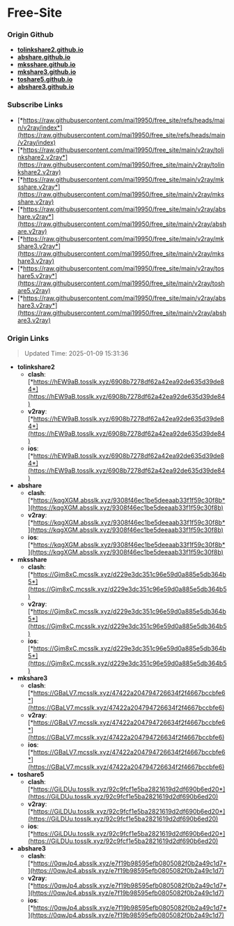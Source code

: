 # Free-Site

### Origin Github

- [**tolinkshare2.github.io**](https://github.com/tolinkshare2/tolinkshare2.github.io)
- [**abshare.github.io**](https://github.com/abshare/abshare.github.io)
- [**mksshare.github.io**](https://github.com/mksshare/mksshare.github.io)
- [**mkshare3.github.io**](https://github.com/mkshare3/mkshare3.github.io)
- [**toshare5.github.io**](https://github.com/toshare5/toshare5.github.io)
- [**abshare3.github.io**](https://github.com/abshare3/abshare3.github.io)

### Subscribe Links

- [*https://raw.githubusercontent.com/mai19950/free_site/refs/heads/main/v2ray/index*](https://raw.githubusercontent.com/mai19950/free_site/refs/heads/main/v2ray/index)
- [*https://raw.githubusercontent.com/mai19950/free_site/main/v2ray/tolinkshare2.v2ray*](https://raw.githubusercontent.com/mai19950/free_site/main/v2ray/tolinkshare2.v2ray)
- [*https://raw.githubusercontent.com/mai19950/free_site/main/v2ray/mksshare.v2ray*](https://raw.githubusercontent.com/mai19950/free_site/main/v2ray/mksshare.v2ray)
- [*https://raw.githubusercontent.com/mai19950/free_site/main/v2ray/abshare.v2ray*](https://raw.githubusercontent.com/mai19950/free_site/main/v2ray/abshare.v2ray)
- [*https://raw.githubusercontent.com/mai19950/free_site/main/v2ray/mkshare3.v2ray*](https://raw.githubusercontent.com/mai19950/free_site/main/v2ray/mkshare3.v2ray)
- [*https://raw.githubusercontent.com/mai19950/free_site/main/v2ray/toshare5.v2ray*](https://raw.githubusercontent.com/mai19950/free_site/main/v2ray/toshare5.v2ray)
- [*https://raw.githubusercontent.com/mai19950/free_site/main/v2ray/abshare3.v2ray*](https://raw.githubusercontent.com/mai19950/free_site/main/v2ray/abshare3.v2ray)

### Origin Links

> Updated Time: 2025-01-09 15:31:36

- **tolinkshare2**
  - **clash**: [*https://hEW9aB.tosslk.xyz/6908b7278df62a42ea92de635d39de84*](https://hEW9aB.tosslk.xyz/6908b7278df62a42ea92de635d39de84)
  - **v2ray**: [*https://hEW9aB.tosslk.xyz/6908b7278df62a42ea92de635d39de84*](https://hEW9aB.tosslk.xyz/6908b7278df62a42ea92de635d39de84)
  - **ios**: [*https://hEW9aB.tosslk.xyz/6908b7278df62a42ea92de635d39de84*](https://hEW9aB.tosslk.xyz/6908b7278df62a42ea92de635d39de84)
- **abshare**
  - **clash**: [*https://kqgXGM.absslk.xyz/9308f46ec1be5deeaab33f1f59c30f8b*](https://kqgXGM.absslk.xyz/9308f46ec1be5deeaab33f1f59c30f8b)
  - **v2ray**: [*https://kqgXGM.absslk.xyz/9308f46ec1be5deeaab33f1f59c30f8b*](https://kqgXGM.absslk.xyz/9308f46ec1be5deeaab33f1f59c30f8b)
  - **ios**: [*https://kqgXGM.absslk.xyz/9308f46ec1be5deeaab33f1f59c30f8b*](https://kqgXGM.absslk.xyz/9308f46ec1be5deeaab33f1f59c30f8b)
- **mksshare**
  - **clash**: [*https://Gjm8xC.mcsslk.xyz/d229e3dc351c96e59d0a885e5db364b5*](https://Gjm8xC.mcsslk.xyz/d229e3dc351c96e59d0a885e5db364b5)
  - **v2ray**: [*https://Gjm8xC.mcsslk.xyz/d229e3dc351c96e59d0a885e5db364b5*](https://Gjm8xC.mcsslk.xyz/d229e3dc351c96e59d0a885e5db364b5)
  - **ios**: [*https://Gjm8xC.mcsslk.xyz/d229e3dc351c96e59d0a885e5db364b5*](https://Gjm8xC.mcsslk.xyz/d229e3dc351c96e59d0a885e5db364b5)
- **mkshare3**
  - **clash**: [*https://GBaLV7.mcsslk.xyz/47422a204794726634f2f4667bccbfe6*](https://GBaLV7.mcsslk.xyz/47422a204794726634f2f4667bccbfe6)
  - **v2ray**: [*https://GBaLV7.mcsslk.xyz/47422a204794726634f2f4667bccbfe6*](https://GBaLV7.mcsslk.xyz/47422a204794726634f2f4667bccbfe6)
  - **ios**: [*https://GBaLV7.mcsslk.xyz/47422a204794726634f2f4667bccbfe6*](https://GBaLV7.mcsslk.xyz/47422a204794726634f2f4667bccbfe6)
- **toshare5**
  - **clash**: [*https://GiLDUu.tosslk.xyz/92c9fcf1e5ba2821619d2df690b6ed20*](https://GiLDUu.tosslk.xyz/92c9fcf1e5ba2821619d2df690b6ed20)
  - **v2ray**: [*https://GiLDUu.tosslk.xyz/92c9fcf1e5ba2821619d2df690b6ed20*](https://GiLDUu.tosslk.xyz/92c9fcf1e5ba2821619d2df690b6ed20)
  - **ios**: [*https://GiLDUu.tosslk.xyz/92c9fcf1e5ba2821619d2df690b6ed20*](https://GiLDUu.tosslk.xyz/92c9fcf1e5ba2821619d2df690b6ed20)
- **abshare3**
  - **clash**: [*https://0qwJp4.absslk.xyz/e7f19b98595efb0805082f0b2a49c1d7*](https://0qwJp4.absslk.xyz/e7f19b98595efb0805082f0b2a49c1d7)
  - **v2ray**: [*https://0qwJp4.absslk.xyz/e7f19b98595efb0805082f0b2a49c1d7*](https://0qwJp4.absslk.xyz/e7f19b98595efb0805082f0b2a49c1d7)
  - **ios**: [*https://0qwJp4.absslk.xyz/e7f19b98595efb0805082f0b2a49c1d7*](https://0qwJp4.absslk.xyz/e7f19b98595efb0805082f0b2a49c1d7)
